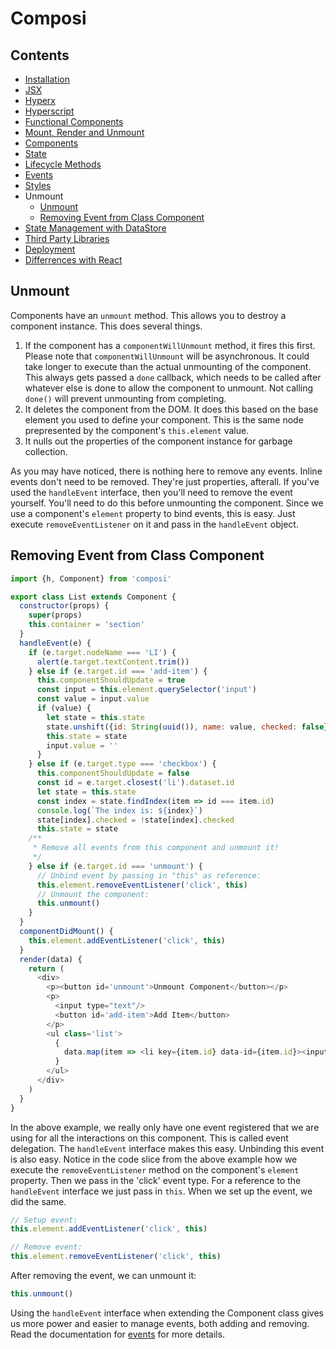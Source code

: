 Composi
=======

Contents
--------
- [Installation](../README.md)
- [JSX](./jsx.md)
- [Hyperx](./hyperx.md)
- [Hyperscript](./hyperscript.md)
- [Functional Components](./functional-components.md)
- [Mount, Render and Unmount](./render.md)
- [Components](./components.md)
- [State](./state.md)
- [Lifecycle Methods](./lifecycle.md)
- [Events](./events.md)
- [Styles](./styles.md)
- Unmount
  - [Unmount](#Unmount)
  - [Removing Event from Class Component](#Removing-Event-from-Class-Component)
- [State Management with DataStore](./data-store.md)
- [Third Party Libraries](./third-party.md)
- [Deployment](./deployment.md)
- [Differrences with React](./composi-react.md)

## Unmount

Components have an `unmount` method. This allows you to destroy a component instance. This does several things. 

1. If the component has a `componentWillUnmount` method, it fires this first. Please note that `componentWillUnmount` will be asynchronous. It could take longer to execute than the actual unmounting of the component. This always gets passed a `done` callback, which needs to be called after whatever else is done to allow the component to unmount. Not calling `done()` will prevent unmounting from completing.
2. It deletes the component from the DOM. It does this based on the base element you used to define your component. This is the same node prepresented by the component's `this.element` value.
3. It nulls out the properties of the component instance for garbage collection.

As you may have noticed, there is nothing here to remove any events. Inline events don't need to be removed. They're just properties, afterall. If you've used the `handleEvent` interface, then you'll need to remove the event yourself. You'll need to do this before unmounting the component. Since we use a component's `element` property to bind events, this is easy. Just execute `removeEventListener` on it and pass in the `handleEvent` object.


## Removing Event from Class Component

```javascript
import {h, Component} from 'composi'

export class List extends Component {
  constructor(props) {
    super(props)
    this.container = 'section'
  }
  handleEvent(e) {
    if (e.target.nodeName === 'LI') {
      alert(e.target.textContent.trim())
    } else if (e.target.id === 'add-item') {
      this.componentShouldUpdate = true
      const input = this.element.querySelector('input')
      const value = input.value
      if (value) {
        let state = this.state
        state.unshift({id: String(uuid()), name: value, checked: false})
        this.state = state
        input.value = ''
      }
    } else if (e.target.type === 'checkbox') {
      this.componentShouldUpdate = false
      const id = e.target.closest('li').dataset.id
      let state = this.state
      const index = state.findIndex(item => id === item.id)
      console.log(`The index is: ${index}`)
      state[index].checked = !state[index].checked
      this.state = state
    /**
     * Remove all events from this component and unmount it!
     */
    } else if (e.target.id === 'unmount') {
      // Unbind event by passing in "this" as reference:
      this.element.removeEventListener('click', this)
      // Unmount the component:
      this.unmount()
    }
  }
  componentDidMount() {
    this.element.addEventListener('click', this)
  }
  render(data) {
    return (
      <div>
        <p><button id='unmount'>Unmount Component</button></p>
        <p>
          <input type="text"/>
          <button id='add-item'>Add Item</button>
        </p>
        <ul class='list'>
          {
            data.map(item => <li key={item.id} data-id={item.id}><input type="checkbox" checked={item.checked}/> {item.name}</li>)
          }
        </ul>
      </div>
    )
  }
}
```

In the above example, we really only have one event registered that we are using for all the interactions on this component. This is called event delegation. The `handleEvent` interface makes this easy. Unbinding this event is also easy. Notice in the code slice from the above example how we execute the `removeEventListener` method on the component's `element` property. Then we pass in the 'click' event type. For a reference to the `handleEvent` interface we just pass in `this`. When we set up the event, we did the same. 
```javascript
// Setup event:
this.element.addEventListener('click', this)

// Remove event:
this.element.removeEventListener('click', this)
```
After removing the event, we can unmount it:

```javascript
this.unmount()
```

Using the `handleEvent` interface when extending the Component class gives us more power and easier to manage events, both adding and removing. Read the documentation for [events](events.md) for more details.